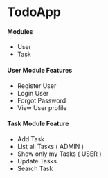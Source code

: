 # TodoApp 

#### Modules
* User
* Task

#### User Module Features
* Register User
* Login User
* Forgot Password
* View User profile

#### Task Module Feature
* Add Task
* List all Tasks ( ADMIN )
* Show only my Tasks ( USER )
* Update Tasks
* Search Task 